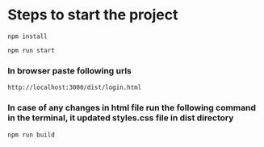 # Steps to start the project

`npm install`

`npm run start`

### In browser paste following urls

`http://localhost:3000/dist/login.html`

### In case of any changes in html file run the following command in the terminal, it updated styles.css file in dist directory

`npm run build`
